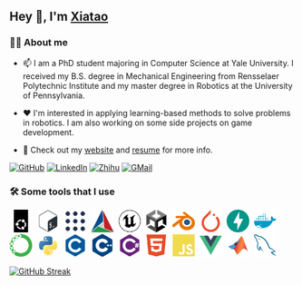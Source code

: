 ## Hey 👋, I'm [Xiatao](https://sunxiatao.me/)

### 👨‍💻 About me


- 📫 I am a PhD student majoring in Computer Science at Yale University. I received my B.S. degree in Mechanical Engineering from Rensselaer Polytechnic Institute and my master degree in Robotics at the University of Pennsylvania.

- ❤️ I'm interested in applying learning-based methods to solve problems in robotics. I am also working on some side projects on game development. 

- 📝 Check out my [website](https://sunxiatao.me/) and [resume](https://sunxiatao.me/resume.pdf) for more info.  

[![GitHub](https://img.shields.io/badge/GitHub-grey?logo=github)](https://github.com/M4D-SC1ENTIST)
[![LinkedIn](https://img.shields.io/badge/LinkedIn-blue?logo=linkedin)](https://www.linkedin.com/in/xiatao-sun-77646b14b/)
[![Zhihu](https://img.shields.io/badge/知乎-white?logo=zhihu)](https://www.zhihu.com/people/sun-xia-tao)
[![GMail](https://img.shields.io/badge/Gmail-white?logo=gmail)](mailto:sunxiatao@gmail.com)

### :hammer_and_wrench: Some tools that I use 
<div>
  <img src="https://github.com/devicons/devicon/blob/develop/icons/ubuntu/ubuntu-plain.svg" title="Ubuntu" alt="Ubuntu" width="40" height="40" />&nbsp;
  <img src="https://github.com/devicons/devicon/blob/develop/icons/bash/bash-plain.svg" title="Bash" alt="Bash" width="40" height="40" />&nbsp;
  <img src="https://github.com/devicons/devicon/blob/develop/icons/ros/ros-original.svg" title="ROS" alt="ROS" width="40" height="40" />&nbsp;
  <img src="https://github.com/devicons/devicon/blob/develop/icons/cmake/cmake-original.svg" title="CMake" alt="CMake" width="40" height="40" />&nbsp;
  <img src="https://github.com/devicons/devicon/blob/develop/icons/unrealengine/unrealengine-original.svg" title="UE" alt="UE" width="40" height="40"/>&nbsp;
  <img src="https://github.com/devicons/devicon/blob/develop/icons/unity/unity-original.svg" title="Unity" alt="Unity" width="40" height="40"/>&nbsp;
  <img src="https://github.com/devicons/devicon/blob/develop/icons/blender/blender-original.svg" title="Blender" alt="Blender" width="40" height="40"/>&nbsp;
  <img src="https://github.com/devicons/devicon/blob/develop/icons/pytorch/pytorch-original.svg" title="PyTorch" alt="PyTorch" width="40" height="40"/>&nbsp; 
  <img src="https://github.com/devicons/devicon/blob/develop/icons/fastapi/fastapi-plain.svg" title="FastAPI" alt="FastAPI" width="40" height="40"/>&nbsp; 
  <img src="https://github.com/devicons/devicon/blob/develop/icons/docker/docker-plain.svg" title="Docker" alt="Docker" width="40" height="40"/>&nbsp;
  <img src="https://github.com/devicons/devicon/blob/develop/icons/anaconda/anaconda-original.svg" title="Conda" alt="Conda" width="40" height="40"/>&nbsp; 
  <img src="https://github.com/devicons/devicon/blob/develop/icons/python/python-original.svg" title="Python" alt="Python" width="40" height="40"/>&nbsp;
  <img src="https://github.com/devicons/devicon/blob/develop/icons/c/c-plain.svg" title="C" alt="C" width="40" height="40"/>&nbsp;
  <img src="https://github.com/devicons/devicon/blob/develop/icons/cplusplus/cplusplus-plain.svg" title="Cpp" alt="Cpp" width="40" height="40"/>&nbsp;
  <img src="https://github.com/devicons/devicon/blob/develop/icons/csharp/csharp-plain.svg" title="CSharp" alt="CSharp" width="40" height="40"/>&nbsp;
  <img src="https://github.com/devicons/devicon/blob/develop/icons/html5/html5-plain.svg" title="HTML5" alt="HTML5" width="40" height="40"/>&nbsp;
  <img src="https://github.com/devicons/devicon/blob/develop/icons/javascript/javascript-plain.svg" title="JS" alt="JS" width="40" height="40"/>&nbsp;
  <img src="https://github.com/devicons/devicon/blob/develop/icons/vuejs/vuejs-original.svg" title="Vue" alt="Vue" width="40" height="40"/>&nbsp;
  <img src="https://github.com/devicons/devicon/blob/develop/icons/matlab/matlab-original.svg" title="MATLAB" alt="MATLAB" width="40" height="40"/>&nbsp;
  <img src="https://github.com/devicons/devicon/blob/develop/icons/mysql/mysql-plain.svg" title="MySQL" alt="MySQL" width="40" height="40"/>&nbsp;
</div>


[![GitHub Streak](http://github-readme-streak-stats.herokuapp.com?user=M4D-SC1ENTIST&theme=dark)](https://git.io/streak-stats)
<!-- http://github-readme-streak-stats.herokuapp.com/demo/ >


<!--
**M4D-SC1ENTIST/M4D-SC1ENTIST** is a ✨ _special_ ✨ repository because its `README.md` (this file) appears on your GitHub profile.

Here are some ideas to get you started:

- 🔭 I’m currently working on ...
- 🌱 I’m currently learning ...
- 👯 I’m looking to collaborate on ...
- 🤔 I’m looking for help with ...
- 💬 Ask me about ...
- 📫 How to reach me: ...
- 😄 Pronouns: ...
- ⚡ Fun fact: ...
-->
